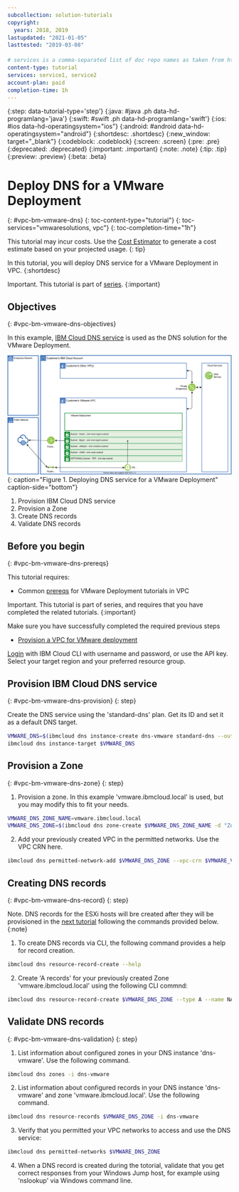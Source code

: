 ```yaml
---
subcollection: solution-tutorials
copyright:
  years: 2018, 2019
lastupdated: "2021-01-05"
lasttested: "2019-03-08"

# services is a comma-separated list of doc repo names as taken from https://github.ibm.com/cloud-docs/
content-type: tutorial
services: service1, service2
account-plan: paid
completion-time: 1h
---
```


{:step: data-tutorial-type='step'}
{:java: #java .ph data-hd-programlang='java'}
{:swift: #swift .ph data-hd-programlang='swift'}
{:ios: #ios data-hd-operatingsystem="ios"}
{:android: #android data-hd-operatingsystem="android"}
{:shortdesc: .shortdesc}
{:new_window: target="_blank"}
{:codeblock: .codeblock}
{:screen: .screen}
{:pre: .pre}
{:deprecated: .deprecated}
{:important: .important}
{:note: .note}
{:tip: .tip}
{:preview: .preview}
{:beta: .beta}

# Deploy DNS for a VMware Deployment
{: #vpc-bm-vmware-dns}
{: toc-content-type="tutorial"}
{: toc-services="vmwaresolutions, vpc"}
{: toc-completion-time="1h"}

<!--##istutorial#-->
This tutorial may incur costs. Use the [Cost Estimator](https://{DomainName}/estimator/review) to generate a cost estimate based on your projected usage.
{: tip}
<!--#/istutorial#-->

In this tutorial, you will deploy DNS service for a VMware Deployment in VPC.
{:shortdesc}

Important. This tutorial is part of [series](https://{DomainName}/docs/solution-tutorials?topic=solution-tutorials-vpc-bm-vmware#vpc-bm-vmware-objectives). 
{:important}

## Objectives
{: #vpc-bm-vmware-dns-objectives}

In this example, [IBM Cloud DNS service](https://{DomainName}/docs/dns-svcs?topic=dns-svcs-getting-started) is used as the DNS solution for the VMware Deployment.

![Deploying DNS service for a VMware Deployment](images/solution63-ryo-vmware-on-vpc/Self-Managed-Simple-20210813v1-DNS.svg "Deploying DNS service for a VMware Deployment"){: caption="Figure 1. Deploying DNS service for a VMware Deployment" caption-side="bottom"}

1. Provision IBM Cloud DNS service
2. Provision a Zone
3. Create DNS records
4. Validate DNS records


## Before you begin
{: #vpc-bm-vmware-dns-prereqs}

This tutorial requires:
* Common [prereqs](https://{DomainName}/docs/solution-tutorials?topic=solution-tutorials-vpc-bm-vmware#vpc-bm-vmware-prereqs) for VMware Deployment tutorials in VPC

Important. This tutorial is part of series, and requires that you have completed the related tutorials.
{:important}

Make sure you have successfully completed the required previous steps
* [Provision a VPC for VMware deployment](https://{DomainName}/docs/solution-tutorials?topic=solution-tutorials-vpc-bm-vmware-vpc#vpc-bm-vmware-vpc)

[Login](https://{DomainName}/docs/cli?topic=cli-getting-started) with IBM Cloud CLI with username and password, or use the API key. Select your target region and your preferred resource group. 


## Provision IBM Cloud DNS service
{: #vpc-bm-vmware-dns-provision}
{: step}

Create the DNS service using the 'standard-dns' plan. Get its ID and set it as a default DNS target.

```bash
VMWARE_DNS=$(ibmcloud dns instance-create dns-vmware standard-dns --output json | jq -r .id)
ibmcloud dns instance-target $VMWARE_DNS
```

## Provision a Zone
{: #vpc-bm-vmware-dns-zone}
{: step}

1. Provision a zone. In this example 'vmware.ibmcloud.local' is used, but you may modify this to fit your needs.

```bash
VMWARE_DNS_ZONE_NAME=vmware.ibmcloud.local
VMWARE_DNS_ZONE=$(ibmcloud dns zone-create $VMWARE_DNS_ZONE_NAME -d "Zone for VMware on VPC" --output json | jq -r .id)
```

2. Add your previously created VPC in the permitted networks. Use the VPC CRN here.

```bash
ibmcloud dns permitted-network-add $VMWARE_DNS_ZONE --vpc-crn $VMWARE_VPC_CRN
```

## Creating DNS records
{: #vpc-bm-vmware-dns-record}
{: step}

Note. DNS records for the ESXi hosts will bre created after they will be provisioned in the [next tutorial](https://{DomainName}/docs/solution-tutorials?topic=solution-tutorials-vpc-bm-vmware-bms#vpc-bm-vmware-bms) following the commands provided below. 
{:note}

1. To create DNS records via CLI, the following command provides a help for record creation.

```bash
ibmcloud dns resource-record-create --help
```

2. Create 'A records' for your previously created Zone 'vmware.ibmcloud.local' using the following CLI commnd:

```bash
ibmcloud dns resource-record-create $VMWARE_DNS_ZONE --type A --name NAME --ipv4 IP_ADDRESS
```


## Validate DNS records
{: #vpc-bm-vmware-dns-validation}
{: step}

1. List information about configured zones in your DNS instance 'dns-vmware'. Use the following command.

```bash
ibmcloud dns zones -i dns-vmware
```

2. List information about configured records in your DNS instance 'dns-vmware' and zone 'vmware.ibmcloud.local'. Use the following command.

```bash
ibmcloud dns resource-records $VMWARE_DNS_ZONE -i dns-vmware 
```

3. Verify that you permitted your VPC networks to access and use the DNS service:

```bash
ibmcloud dns permitted-networks $VMWARE_DNS_ZONE
```

4. When a DNS record is created during the totorial, validate that you get correct responses from your Windows Jump host, for example using 'nslookup' via Windows command line.
